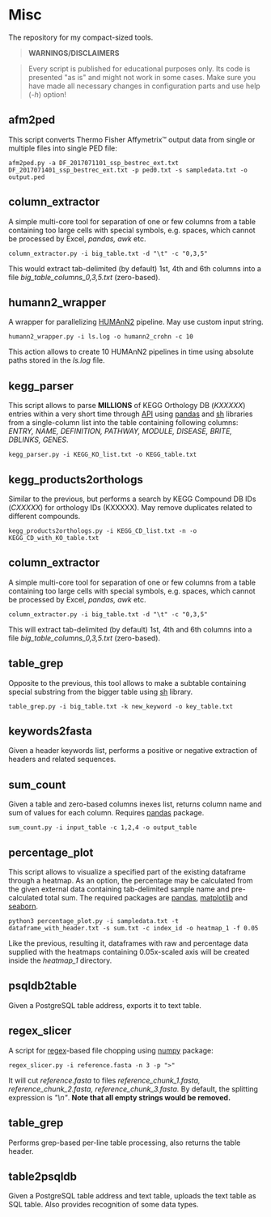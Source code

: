 # Misc
The repository for my compact-sized tools.

>**WARNINGS/DISCLAIMERS**

> Every script is published for educational purposes only. Its code is presented "as is" and might not work in some cases. Make sure you have made all necessary changes in configuration parts and use help (*-h*) option!

## afm2ped
This script converts Thermo Fisher Affymetrix™ output data from single or multiple files into single PED file:
```
afm2ped.py -a DF_2017071101_ssp_bestrec_ext.txt DF_2017071401_ssp_bestrec_ext.txt -p ped0.txt -s sampledata.txt -o output.ped
```

## column_extractor
A simple multi-core tool for separation of one or few columns from a table containing too large cells with special symbols, e.g. spaces, which cannot be processed by Excel, *pandas, awk* etc.
```
column_extractor.py -i big_table.txt -d "\t" -c "0,3,5"
```
This would extract tab-delimited (by default) 1st, 4th and 6th columns into a file *big_table_columns_0,3,5.txt* (zero-based).

## humann2_wrapper
A wrapper for parallelizing [HUMAnN2](https://bitbucket.org/biobakery/humann2/wiki/Home) pipeline. May use custom input string.
```
humann2_wrapper.py -i ls.log -o humann2_crohn -c 10
```
This action allows to create 10 HUMAnN2 pipelines in time using absolute paths stored in the *ls.log* file.

## kegg_parser
This script allows to parse **MILLIONS** of KEGG Orthology DB (*KXXXXX*) entries within a very short time through [API](http://www.kegg.jp/kegg/docs/keggapi.html) using [pandas](http://pandas.pydata.org/) and [sh](https://amoffat.github.io/sh/) libraries from a single-column list into the table containing following columns: *ENTRY, NAME, DEFINITION, PATHWAY, MODULE, DISEASE, BRITE, DBLINKS, GENES*.
```
kegg_parser.py -i KEGG_KO_list.txt -o KEGG_table.txt
```

## kegg_products2orthologs
Similar to the previous, but performs a search by KEGG Compound DB IDs (*CXXXXX*) for orthology IDs (KXXXXX). May remove duplicates related to different compounds.
```
kegg_products2orthologs.py -i KEGG_CD_list.txt -n -o KEGG_CD_with_KO_table.txt
```

## column_extractor
A simple multi-core tool for separation of one or few columns from a table containing too large cells with special symbols, e.g. spaces, which cannot be processed by Excel, *pandas, awk* etc.
```
column_extractor.py -i big_table.txt -d "\t" -c "0,3,5"
```
This will extract tab-delimited (by default) 1st, 4th and 6th columns into a file *big_table_columns_0,3,5.txt* (zero-based).

## table_grep
Opposite to the previous, this tool allows to make a subtable containing special substring from the bigger table using [sh](https://pypi.python.org/pypi/sh) library.
```
table_grep.py -i big_table.txt -k new_keyword -o key_table.txt
```

## keywords2fasta
Given a header keywords list, performs a positive or negative extraction of headers and related sequences.


## sum_count
Given a table and zero-based columns inexes list, returns column name and sum of values for each column. Requires [pandas](http://pandas.pydata.org/) package.
```
sum_count.py -i input_table -c 1,2,4 -o output_table
```

## percentage_plot
This script allows to visualize a specified part of the existing dataframe through a heatmap. As an option, the percentage may be calculated from the given external data containing tab-delimited sample name and pre-calculated total sum. The required packages are [pandas](http://pandas.pydata.org/), [matplotlib](http://matplotlib.org/) and [seaborn](https://seaborn.pydata.org/).
```
python3 percentage_plot.py -i sampledata.txt -t dataframe_with_header.txt -s sum.txt -c index_id -o heatmap_1 -f 0.05
```
Like the previous, resulting it, dataframes with raw and percentage data supplied with the heatmaps containing 0.05x-scaled axis will be created inside the *heatmap_1* directory.

## psqldb2table
Given a PostgreSQL table address, exports it to text table.

## regex_slicer
A script for [regex](https://en.wikipedia.org/wiki/Regular_expression)-based file chopping using [numpy](http://www.numpy.org/) package:
```
regex_slicer.py -i reference.fasta -n 3 -p ">"
```
It will cut *reference.fasta* to files *reference_chunk_1.fasta, reference_chunk_2.fasta, reference_chunk_3.fasta.* By default, the splitting expression is *"\n"*. **Note that all empty strings would be removed.**

## table_grep
Performs grep-based per-line table processing, also returns the table header.

## table2psqldb
Given a PostgreSQL table address and text table, uploads the text table as SQL table. Also provides recognition of some data types.
